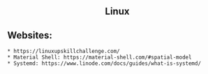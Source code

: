 <h2 align="center">Linux</h2>

## Websites:
	* https://linuxupskillchallenge.com/
	* Material Shell: https://material-shell.com/#spatial-model
	* Systemd: https://www.linode.com/docs/guides/what-is-systemd/

